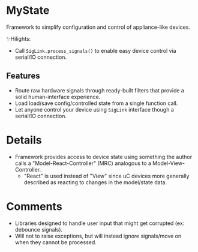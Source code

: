 # MyState
Framework to simplify configuration and control of appliance-like devices.

✨Hilights:
- Call `SigLink.process_signals()` to enable easy device control via serial/IO connection.

## Features
- Route raw hardware signals through ready-built filters that provide a solid human-interface experience.
- Load load/save config/controlled state from a single function call.
- Let anyone control your device using `SigLink` interface though a serial/IO connection.

# Details
- Framework provides access to device state using something the author calls a
  "Model-React-Controller" (MRC) analogous to a Model-View-Controller.
  - "React" is used instead of "View" since uC devices more generally described
    as reacting to changes in the model/state data.

# Comments
- Libraries designed to handle user input that might get corrupted (ex: debounce signals).
- Will not to raise exceptions, but will instead ignore signals/move on when they cannot be processed.